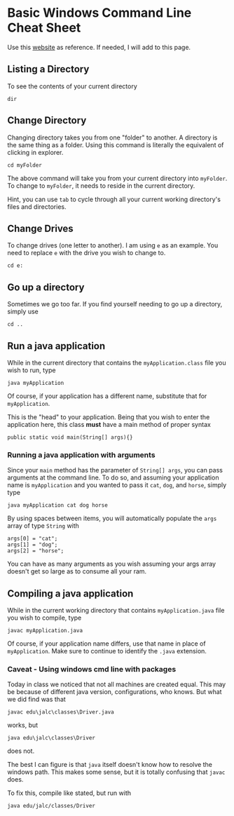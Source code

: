 # Basic Windows Command Line Cheat Sheet

Use this [website](http://simplyadvanced.net/blog/cheat-sheet-for-windows-command-prompt/) as reference. If needed, I will add to this page.

## Listing a Directory
To see the contents of your current directory

    dir 
    
   
## Change Directory
Changing directory takes you from one "folder" to another. A directory is the same thing as a folder. Using this command is literally the equivalent of clicking in explorer.

    cd myFolder
    
The above command will take you from your current directory into `myFolder`. To change to `myFolder`, it needs to reside in the current directory.

Hint, you can use `tab` to cycle through all your current working directory's files and directories.

## Change Drives
To change drives (one letter to another). I am using `e` as an example. You need to replace `e` with the drive you wish to change to.

    cd e:
    
   
## Go up a directory
Sometimes we go too far. If you find yourself needing to go up a directory, simply use

    cd ..
    
## Run a java application
While in the current directory that contains the `myApplication.class` file you wish to run, type

    java myApplication
    
Of course, if your application has a different name, substitute that for `myApplication`. 

This is the "head" to your application. Being that you wish to enter the application here, this class **must** have a main method of proper syntax

    public static void main(String[] args){}
    

### Running a java application with arguments
Since your `main` method has the parameter of `String[] args`, you can pass arguments at the command line. To do so, and assuming your application name is `myApplication` and you wanted to pass it `cat`, `dog`, and `horse`, simply type

    java myApplication cat dog horse
    
By using spaces between items, you will automatically populate the `args` array of type `String` with 

    args[0] = "cat";
    args[1] = "dog";
    args[2] = "horse";
    
You can have as many arguments as you wish assuming your args array doesn't get so large as to consume all your ram.

## Compiling a java application 
While in the current working directory that contains `myApplication.java` file you wish to compile, type

    javac myApplication.java
    
Of course, if your application name differs, use that name in place of `myApplication`. Make sure to continue to identify the `.java` extension.


### Caveat - Using windows cmd line with packages
Today in class we noticed that not all machines are created equal. This may be because of different java version, configurations, who knows. But what we did find was that 

	javac edu\jalc\classes\Driver.java
	
works, but 

	java edu\jalc\classes\Driver
	
does not.

The best I can figure is that `java` itself doesn't know how to resolve the windows path. This makes some sense, but it is totally confusing that `javac` does.

To fix this, compile like stated, but run with 	

	java edu/jalc/classes/Driver
	
